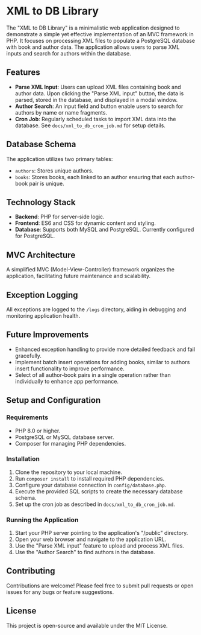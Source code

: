 
# XML to DB Library

The "XML to DB Library" is a minimalistic web application designed to demonstrate a simple yet effective implementation of an MVC framework in PHP. It focuses on processing XML files to populate a PostgreSQL database with book and author data. The application allows users to parse XML inputs and search for authors within the database.

## Features

- **Parse XML Input**: Users can upload XML files containing book and author data. Upon clicking the "Parse XML input" button, the data is parsed, stored in the database, and displayed in a modal window.
- **Author Search**: An input field and button enable users to search for authors by name or name fragments.
- **Cron Job**: Regularly scheduled tasks to import XML data into the database. See `docs/xml_to_db_cron_job.md` for setup details.

## Database Schema

The application utilizes two primary tables:

- `authors`: Stores unique authors.
- `books`: Stores books, each linked to an author ensuring that each author-book pair is unique.

## Technology Stack

- **Backend**: PHP for server-side logic.
- **Frontend**: ES6 and CSS for dynamic content and styling.
- **Database**: Supports both MySQL and PostgreSQL. Currently configured for PostgreSQL.

## MVC Architecture

A simplified MVC (Model-View-Controller) framework organizes the application, facilitating future maintenance and scalability.

## Exception Logging

All exceptions are logged to the `/logs` directory, aiding in debugging and monitoring application health.

## Future Improvements

- Enhanced exception handling to provide more detailed feedback and fail gracefully.
- Implement batch insert operations for adding books, similar to authors insert functionality to improve performance.
- Select of all author-book pairs in a single operation rather than individually to enhance app performance.

## Setup and Configuration

### Requirements

- PHP 8.0 or higher.
- PostgreSQL or MySQL database server.
- Composer for managing PHP dependencies.

### Installation

1. Clone the repository to your local machine.
2. Run `composer install` to install required PHP dependencies.
3. Configure your database connection in `config/database.php`.
4. Execute the provided SQL scripts to create the necessary database schema.
5. Set up the cron job as described in `docs/xml_to_db_cron_job.md`.

### Running the Application

1. Start your PHP server pointing to the application's "/public" directory.
2. Open your web browser and navigate to the application URL.
3. Use the "Parse XML input" feature to upload and process XML files.
4. Use the "Author Search" to find authors in the database.

## Contributing

Contributions are welcome! Please feel free to submit pull requests or open issues for any bugs or feature suggestions.

## License

This project is open-source and available under the MIT License.